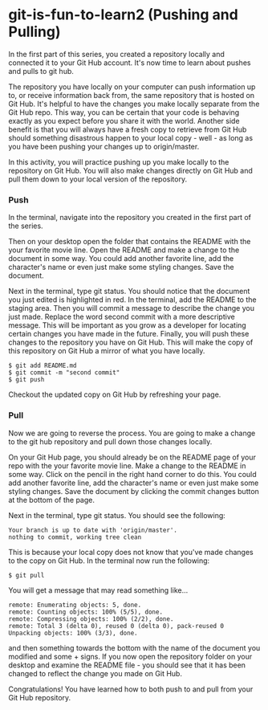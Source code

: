 # git-is-fun-to-learn2 (Pushing and Pulling)

In the first part of this series, you created a repository locally and connected it to your Git Hub account. It's now time to learn about pushes and pulls to git hub.

The repository you have locally on your computer can push information up to, or receive information back from, the same repository that is hosted on Git Hub. It's helpful to have the changes you make locally separate from the Git Hub repo. This way, you can be certain that your code is behaving exactly as you expect before you share it with the world. Another side benefit is that you will always have a fresh copy to retrieve from Git Hub should something disastrous happen to your local copy - well - as long as you have been pushing your changes up to origin/master.

In this activity, you will practice pushing up you make locally to the repository on Git Hub. You will also make changes directly on Git Hub and pull them down to your local version of the repository.

### Push

In the terminal, navigate into the repository you created in the first part of the series.

Then on your desktop open the folder that contains the README with the your favorite movie line. Open the README and make a change to the document in some way. You could add another favorite line, add the character's name or even just make some styling changes. Save the document.

Next in the terminal, type git status. You should notice that the document you just edited is highlighted in red. In the terminal, add the README to the staging area. Then you will commit a message to describe the change you just made. Replace the word second commit with a more descriptive message. This will be important as you grow as a developer for locating certain changes you have made in the future. Finally, you will push these changes to the repository you have on Git Hub. This will make the copy of this repository on Git Hub a mirror of what you have locally.

    $ git add README.md
    $ git commit -m "second commit"
    $ git push
    
Checkout the updated copy on Git Hub by refreshing your page.

### Pull

Now we are going to reverse the process. You are going to make a change to the git hub repository and pull down those changes locally.

On your Git Hub page, you should already be on the README page of your repo with the your favorite movie line. Make a change to the README in some way. Click on the pencil in the right hand corner to do this. You could add another favorite line, add the character's name or even just make some styling changes. Save the document by clicking the commit changes button at the bottom of the page.

Next in the terminal, type git status. You should see the following:

    Your branch is up to date with 'origin/master'.
    nothing to commit, working tree clean

This is because your local copy does not know that you've made changes to the copy on Git Hub. In the terminal now run the following:

    $ git pull
    
You will get a message that may read something like...

    remote: Enumerating objects: 5, done.
    remote: Counting objects: 100% (5/5), done.
    remote: Compressing objects: 100% (2/2), done.
    remote: Total 3 (delta 0), reused 0 (delta 0), pack-reused 0
    Unpacking objects: 100% (3/3), done.
    
and then something towards the bottom with the name of the document you modified and some + signs.
If you now open the repository folder on your desktop and examine the README file - you should see that it has been changed to reflect the change you made on Git Hub.

Congratulations! You have learned how to both push to and pull from your Git Hub repository.


